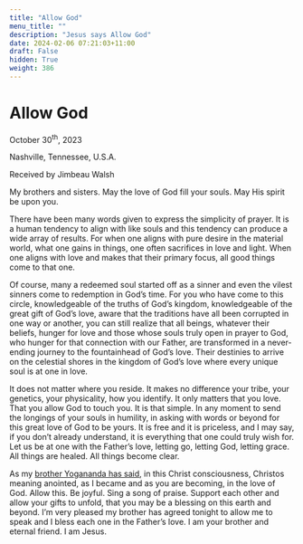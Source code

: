```yaml
---
title: "Allow God"
menu_title: ""
description: "Jesus says Allow God"
date: 2024-02-06 07:21:03+11:00
draft: False
hidden: True
weight: 386
---
```

# Allow God

October 30<sup>th</sup>, 2023

Nashville, Tennessee, U.S.A.

Received by Jimbeau Walsh  

My brothers and sisters. May the love of God fill your souls. May His spirit be upon you. 
   
There have been many words given to express the simplicity of prayer. It is a human tendency to align with like souls and this tendency can produce a wide array of results. For when one aligns with pure desire in the material world, what one gains in things, one often sacrifices in love and light. When one aligns with love and makes that their primary focus, all good things come to that one. 

Of course, many a redeemed soul started off as a sinner and even the vilest sinners come to redemption in God’s time. For you who have come to this circle, knowledgeable of the truths of God’s kingdom, knowledgeable of the great gift of God’s love, aware that the traditions have all been corrupted in one way or another, you can still realize that all beings, whatever their beliefs, hunger for love and those whose souls truly open in prayer to God, who hunger for that connection with our Father, are transformed in a never-ending journey to the fountainhead of God’s love. Their destinies to arrive on the celestial shores in the kingdom of God’s love where every unique soul is at one in love. 
     
It does not matter where you reside. It makes no difference your tribe, your genetics, your physicality, how you identify. It only matters that you love. That you allow God to touch you. It is that simple. In any moment to send the longings of your souls in humility, in asking with words or beyond for this great love of God to be yours. It is free and it is priceless, and I may say, if you don’t already understand, it is everything that one could truly wish for. Let us be at one with the Father’s love, letting go, letting God, letting grace. All things are healed. All things become clear. 

As my [brother Yogananda has said](/contemporary-messages/messages-sorted-year/messages-2023/the-progression-of-the-soul-jw-16-oct-2023/), in this Christ consciousness, Christos meaning anointed, as I became and as you are becoming, in the love of God. Allow this. Be joyful. Sing a song of praise. Support each other and allow your gifts to unfold, that you may be a blessing on this earth and beyond. I’m very pleased my brother has agreed tonight to allow me to speak and I bless each one in the Father’s love. I am your brother and eternal friend. I am Jesus.
